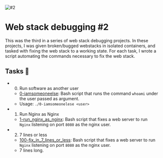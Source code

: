 ![#2](https://github.com/richard-1257/alx-system_engineering-devops/assets/83041703/78ecc301-7e24-4516-86f2-c172402163ab)


# Web stack debugging #2
This was the third in a series of web stack debugging projects. In these projects, I was given broken/bugged webstacks in isolated containers, and tasked with fixing the web stack to a working state. For each task, I wrote a script automating the commands necessary to fix the web stack.

## Tasks 📃
- 0. Run software as another user
  - [0-iamsomeoneelse](https://github.com/richard-1257/alx-system_engineering-devops/blob/master/0x12-web_stack_debugging_2/0-iamsomeoneelse): Bash script that runs the command `whoami` under the user passed as argument. 
  - Usage: `./0-iamsomeonelese <user>`

- 1. Run Nginx as Nginx
  - [1-run_nginx_as_nginx](https://github.com/richard-1257/alx-system_engineering-devops/blob/master/0x12-web_stack_debugging_2/1-run_nginx_as_nginx): Bash script that fixes a web server to run `Nginx` listening on port `8080` as the nginx user.
  
- 2. 7 lines or less
  - [100-fix_in_7_lines_or_less](https://github.com/richard-1257/alx-system_engineering-devops/blob/master/0x12-web_stack_debugging_2/100-fix_in_7_lines_or_less): Bash script that fixes a web server to run `Nginx` listening on port `8080` as the nginx user. 
  - 7 lines long.



